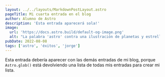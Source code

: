```yaml
---
layout: ../../layouts/MarkdownPostLayout.astro
pageTitle: Mi cuarta entrada en el blog
author: Alumno de Astro
description: 'Esta entrada aparecerá sola!'
image:
  url: 'https://docs.astro.build/default-og-image.png'
  alt: "La palabra 'astro' contra una ilustración de planetas y estrellas."
pubDate: 2022-08-08
tags: ['astro', 'éxitos', 'jorge']
---
```


Esta entrada debería aparecer con las demás entradas de mi blog, porque `Astro.glob()` está devolviendo una lista de todas mis entradas para crear mi lista.
